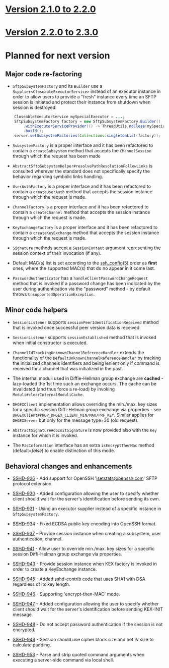 # [Version 2.1.0 to 2.2.0](./docs/changes/2.2.0.md)

# [Version 2.2.0 to 2.3.0](./docs/changes/2.3.0.md)

# Planned for next version

## Major code re-factoring

* `SftpSubSystemFactory` and its `Builder` use a `Supplier<CloseableExecutorService>` instead of
an executor instance in order to allow users to provide a "fresh" instance every time an SFTP
session is initiated and protect their instance from shutdown when session is destroyed:

```java
    CloseableExecutorService mySpecialExecutor = ...;
    SftpSubsystemFactory factory = new SftpSubsystemFactory.Builder()
        .withExecutorServiceProvider(() -> ThreadUtils.noClose(mySpecialExecutor))
        .build();
    server.setSubsystemFactories(Collections.singletonList(factory));
```

* `SubsystemFactory` is a proper interface and it has been refactored to contain a
`createSubsystem` method that accepts the `ChannelSession` through which the request
has been made

* `AbstractSftpSubsystemHelper#resolvePathResolutionFollowLinks` is consulted wherever
the standard does not specifically specify the behavior regarding symbolic links handling.

* `UserAuthFactory` is a proper interface and it has been refactored to contain a
`createUserAuth` method that accepts the session instance through which the request is made.

* `ChannelFactory` is a proper interface and it has been refactored to contain a
`createChannel` method that accepts the session instance through which the request is made.

* `KeyExchangeFactory` is a proper interface and it has been refactored to contain a
`createKeyExchange` method that accepts the session instance through which the request is made.

* `Signature` methods accept a `SessionContext` argument representing the session context
of their invocation (if any).

* Default MAC(s) list is set according to the [ssh_config(5)](https://www.freebsd.org/cgi/man.cgi?query=ssh_config&sektion=5)
order as **first** ones, where the supported MAC(s) that do no appear in it come last.

* `PasswordAuthenticator` has a `handleClientPasswordChangeRequest` method that is invoked if
a password change has been indicated by the user during authentication via the "password"
method - by default throws `UnsupportedOperationException`.

## Minor code helpers

* `SessionListener` supports `sessionPeerIdentificationReceived` method that is invoked once successful
peer version data is received.

* `SessionListener` supports `sessionEstablished` method that is invoked when initial constructor is executed.

* `ChannelIdTrackingUnknownChannelReferenceHandler` extends the functionality of the `DefaultUnknownChannelReferenceHandler`
by tracking the initialized channels identifiers and being lenient only if command is received for a channel that was
initialized in the past.

* The internal moduli used in Diffie-Hellman group exchange are **cached** - lazy-loaded the 1st time such an exchange
occurs. The cache can be invalidated (and thus force a re-load) by invoking `Moduli#clearInternalModuliCache`.

* `DHGEXClient` implementation allows overriding the min./max. key sizes for a specific session Diffi-Helman group
exchange via properties - see `DHGEXClient#PROP_DHGEX_CLIENT_MIN/MAX/PRF_KEY`. Similar applies for `DHGEXServer` but only for
the message type=30 (old request).

* `AbstractSignature#doInitSignature` is now provided also with the `Key` instance for which it is invoked.

* The `MacInformation` interface has an extra `isEncryptThenMac` method (default=_false_) to enable distinction of this mode.

## Behavioral changes and enhancements

* [SSHD-926](https://issues.apache.org/jira/browse/SSHD-930) - Add support for OpenSSH 'lsetstat@openssh.com' SFTP protocol extension.

* [SSHD-930](https://issues.apache.org/jira/browse/SSHD-930) - Added configuration allowing the user to specify whether client should wait
for the server's identification before sending its own.

* [SSHD-931](https://issues.apache.org/jira/browse/SSHD-931) - Using an executor supplier instead of a specific instance in `SftpSubsystemFactory`.

* [SSHD-934](https://issues.apache.org/jira/browse/SSHD-934) - Fixed ECDSA public key encoding into OpenSSH format.

* [SSHD-937](https://issues.apache.org/jira/browse/SSHD-937) - Provide session instance when creating a subsystem, user authentication, channel.

* [SSHD-941](https://issues.apache.org/jira/browse/SSHD-941) - Allow user to override min./max. key sizes for a specific session Diffi-Helman group
exchange via properties.

* [SSHD-943](https://issues.apache.org/jira/browse/SSHD-943) - Provide session instance when KEX factory is invoked in order to create a KeyExchange instance.

* [SSHD-945](https://issues.apache.org/jira/browse/SSHD-945) - Added sshd-contrib code that uses SHA1 with DSA regardless of its key length.

* [SSHD-946](https://issues.apache.org/jira/browse/SSHD-946) - Supporting 'encrypt-then-MAC' mode.

* [SSHD-947](https://issues.apache.org/jira/browse/SSHD-947) - Added configuration allowing the user to specify whether client should wait
for the server's identification before sending KEX-INIT message.

* [SSHD-948](https://issues.apache.org/jira/browse/SSHD-948) - Do not accept password authentication if the session is not encrypted.

* [SSHD-949](https://issues.apache.org/jira/browse/SSHD-949) - Session should use cipher block size and not IV size to calculate padding.

* [SSHD-953](https://issues.apache.org/jira/browse/SSHD-953) - Parse and strip quoted command arguments when executing a server-side command via local shell.
